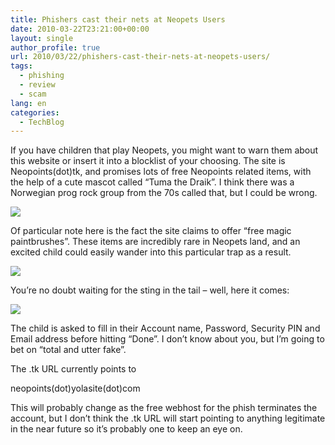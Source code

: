 ```yaml
---
title: Phishers cast their nets at Neopets Users
date: 2010-03-22T23:21:00+00:00
layout: single
author_profile: true
url: 2010/03/22/phishers-cast-their-nets-at-neopets-users/
tags:
  - phishing
  - review
  - scam
lang: en
categories: 
  - TechBlog
---
```

If you have children that play Neopets, you might want to warn them about this website or insert it into a blocklist of your choosing. The site is Neopoints(dot)tk, and promises lots of free Neopoints related items, with the help of a cute mascot called “Tuma the Draik”. I think there was a Norwegian prog rock group from the 70s called that, but I could be wrong.

[![](http://3.bp.blogspot.com/_vaUVXcmC3OI/S6f0H5szV9I/AAAAAAAABXU/tl4ry67p6fo/s400/neopoints1.jpg)](http://3.bp.blogspot.com/_vaUVXcmC3OI/S6f0H5szV9I/AAAAAAAABXU/tl4ry67p6fo/s1600-h/neopoints1.jpg)

Of particular note here is the fact the site claims to offer “free magic paintbrushes”. These items are incredibly rare in Neopets land, and an excited child could easily wander into this particular trap as a result.

[![](http://4.bp.blogspot.com/_vaUVXcmC3OI/S6f0H2t-sJI/AAAAAAAABXY/Vz9priJ6oeE/s400/neopoints2.jpg)](http://4.bp.blogspot.com/_vaUVXcmC3OI/S6f0H2t-sJI/AAAAAAAABXY/Vz9priJ6oeE/s1600-h/neopoints2.jpg)

You’re no doubt waiting for the sting in the tail – well, here it comes:

[![](http://2.bp.blogspot.com/_vaUVXcmC3OI/S6f0IJYNcqI/AAAAAAAABXc/x8BcLzztzdo/s400/neopoints3.jpg)](http://2.bp.blogspot.com/_vaUVXcmC3OI/S6f0IJYNcqI/AAAAAAAABXc/x8BcLzztzdo/s1600-h/neopoints3.jpg)

The child is asked to fill in their Account name, Password, Security PIN and Email address before hitting “Done”. I don’t know about you, but I’m going to bet on “total and utter fake”.

The .tk URL currently points to

neopoints(dot)yolasite(dot)com

This will probably change as the free webhost for the phish terminates the account, but I don’t think the .tk URL will start pointing to anything legitimate in the near future so it’s probably one to keep an eye on.
